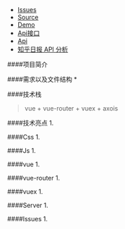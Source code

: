 ##
- [Issues]()
- [Source]()
- [Demo]()
- [Api接口](https://cnodejs.org/api)
- [Api](https://api.imjad.cn/)
- [知乎日报 API 分析](https://github.com/izzyleung/ZhihuDailyPurify/wiki/%E7%9F%A5%E4%B9%8E%E6%97%A5%E6%8A%A5-API-%E5%88%86%E6%9E%90)

####项目简介
> 

####需求以及文件结构
* 


####技术栈
> vue + vue-router + vuex + axois

####技术亮点
1. 


####Css
1. 

####Js
1. 

####vue
1. 


####vue-router
1. 


####vuex
1. 


####Server
1. 


####Issues
1. 
